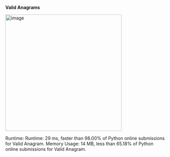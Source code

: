 **Valid Anagrams**

<img width="363" alt="image" src="https://user-images.githubusercontent.com/25766765/184423028-c1dd87ce-78e7-4b50-b6ef-0faec6187be4.png">

Runtime:
Runtime: 29 ms, faster than 98.00% of Python online submissions for Valid Anagram.
Memory Usage: 14 MB, less than 65.18% of Python online submissions for Valid Anagram.
